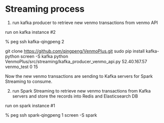 Streaming process
=====
1. run kafka producer to retrieve new venmo transactions from venmo API

run on kafka instance #2

% peg ssh kafka-qingpeng 2

git clone https://github.com/qingpeng/VenmoPlus.git
sudo pip install kafka-python
screen -S kafka
python VenmoPlus/src/streaming/kafka_producer_venmo_api.py 52.40.167.57 venmo_test 0 15

Now the new venmo transactions are sending to Kafka servers for Spark Streaming to consume.

2. run Spark Streaming to retrieve new venmo transactions from Kafka servers and store the records into 
Redis and Elasticsearch DB

run on spark instance #1

% peg ssh spark-qingpeng 1
screen -S spark


